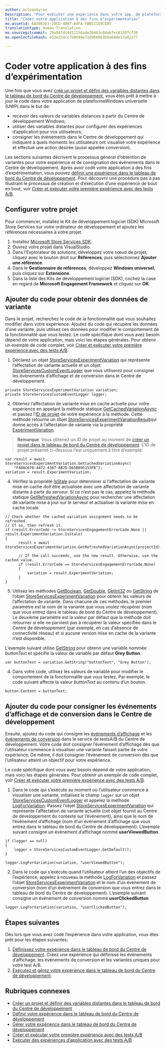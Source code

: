 ```yaml
---
author: mcleanbyron
Description: "Pour exécuter une expérience dans votre app. de plateformeWindows universelle (UWP) avec des testsA/B, vous devez code l’expérience dans votre application."
title: "Coder votre application à des fins d’expérimentation"
ms.assetid: 6A5063E1-28CD-4087-A4FA-FBB511E9CED5
translationtype: Human Translation
ms.sourcegitcommit: 29a94fd14d11256ade28463c04abfec81287cf39
ms.openlocfilehash: e5de32dcc7b0694e72d9686b3b9a64de17a02277

---
```


# Coder votre application à des fins d’expérimentation

Une fois que vous avez [créé un projet et défini des variables distantes dans le tableau de bord du Centre de développement](create-a-project-and-define-remote-variables-in-the-dev-center-dashboard.md), vous êtes prêt à mettre à jour le code dans votre application de plateformeWindows universelle (UWP) dans le but de:
* recevoir des valeurs de variables distances à partir du Centre de développement Windows;
* utiliser des variables distantes pour configurer des expériences d’application pour vos utilisateurs;
* consigner les événements dans le Centre de développement qui indiquent à quels moments les utilisateurs ont visualisé votre expérience et effectué une action désirée (aussi appelée *conversion*).

Les sections suivantes décrivent le processus général d’obtention de variantes pour votre expérience et de consignation des événements dans le Centre de développement. Après avoir codé votre application à des fins d’expérimentation, vous pouvez [définir une expérience dans le tableau de bord du Centre de développement](define-your-experiment-in-the-dev-center-dashboard.md). Pour découvrir une procédure pas à pas illustrant le processus de création et d’exécution d’une expérience de bout en bout, voir [Créer et exécuter votre première expérience avec des tests A/B](create-and-run-your-first-experiment-with-a-b-testing.md).

## Configurer votre projet

Pour commencer, installez le Kit de développement logiciel (SDK) Microsoft Store Services sur votre ordinateur de développement et ajoutez les références nécessaires à votre projet.

1. Installez [Microsoft Store Services SDK](http://aka.ms/store-em-sdk).
2. Ouvrez votre projet dans VisualStudio.
3. Dans l’Explorateur de solutions, développez votre nœud de projet, cliquez avec le bouton droit sur **Références**, puis sélectionnez **Ajouter une référence**.
3. Dans le **Gestionnaire de références**, développez **Windows universel**, puis cliquez sur **Extensions**.
4. Dans la liste des Kits de développement logiciel (SDK), cochez la case en regard de **Microsoft Engagement Framework** et cliquez sur **OK**.

## Ajouter du code pour obtenir des données de variante

Dans le projet, recherchez le code de la fonctionnalité que vous souhaitez modifier dans votre expérience. Ajoutez du code qui récupère les données d’une variante, puis utilisez ces données pour modifier le comportement de la fonctionnalité que vous testez. Le code spécifique dont vous avez besoin dépend de votre application, mais voici les étapes générales. Pour obtenir un exemple de code complet, voir [Créer et exécuter votre première expérience avec des tests A/B](create-and-run-your-first-experiment-with-a-b-testing.md).

1. Déclarez un objet [StoreServicesExperimentVariation](https://msdn.microsoft.com/library/windows/apps/microsoft.services.store.engagement.storeservicesexperimentvariation.aspx) qui représente l’affectation de variante actuelle et un objet [StoreServicesCustomEventLogger](https://msdn.microsoft.com/library/windows/apps/microsoft.services.store.engagement.storeservicescustomeventlogger.aspx) que vous utiliserez pour consigner les événements d’affichage et de conversion dans le Centre de développement.
```CSharp
private StoreServicesExperimentVariation variation;
private StoreServicesCustomEventLogger logger;
```

2. Obtenez l’affectation de variante mise en cache actuelle pour votre expérience en appelant la méthode statique [GetCachedVariationAsync](https://msdn.microsoft.com/library/windows/apps/microsoft.services.store.engagement.storeservicesexperimentvariation.getcachedvariationasync.aspx) et passez l’[ID de projet](run-app-experiments-with-a-b-testing.md#terms) de votre expérience à la méthode. Cette méthode retourne un objet [StoreServicesExperimentVariationResult](https://msdn.microsoft.com/library/windows/apps/microsoft.services.store.engagement.storeservicesexperimentvariationresult.aspx)qui donne accès à l’affectation de variante via la propriété [ExperimentVariation](https://msdn.microsoft.com/library/windows/apps/microsoft.services.store.engagement.storeservicesexperimentvariationresult.experimentvariation.aspx).
  >**Remarque**&nbsp;&nbsp;Vous obtenez un ID de projet au moment de [créer un projet dans le tableau de bord du Centre de développement](create-a-project-and-define-remote-variables-in-the-dev-center-dashboard.md). L’ID de projet présenté ci-dessous l’est uniquement à titre d’exemple.

  ```CSharp
var result = await StoreServicesExperimentVariation.GetCachedVariationAsync(
      "F48AC670-4472-4387-AB7D-D65B095153FB");
variation = result.ExperimentVariation;
```

4. Vérifiez la propriété [IsStale](https://msdn.microsoft.com/library/windows/apps/microsoft.services.store.engagement.storeservicesexperimentvariation.isstale.aspx) pour déterminer si l’affectation de variante mise en cache doit être actualisée avec une affectation de variante distante à partir du serveur. Si ce n’est pas le cas, appelez la méthode statique [GetRefreshedVariationAsync](https://msdn.microsoft.com/library/windows/apps/microsoft.services.store.engagement.storeservicesexperimentvariation.getrefreshedvariationasync.aspx) pour rechercher une affectation de variante mise à jour sur le serveur et actualiser la variante mise en cache locale.
```CSharp
// Check whether the cached variation assignment needs to be refreshed.
// If so, then refresh it.
if (result.ErrorCode != StoreServicesEngagementErrorCode.None || result.ExperimentVariation.IsStale)
{
      result = await StoreServicesExperimentVariation.GetRefreshedVariationAsync(projectId);

      // If the call succeeds, use the new result. Otherwise, use the cached value.
      if (result.ErrorCode == StoreServicesEngagementErrorCode.None)
      {
          variation = result.ExperimentVariation;
      }
}
```

5. Utilisez les méthodes [GetBoolean](https://msdn.microsoft.com/library/windows/apps/microsoft.services.store.engagement.storeservicesexperimentvariation.getboolean.aspx), [GetDouble](https://msdn.microsoft.com/library/windows/apps/microsoft.services.store.engagement.storeservicesexperimentvariation.getdouble.aspx), [GetInt32](https://msdn.microsoft.com/library/windows/apps/microsoft.services.store.engagement.storeservicesexperimentvariation.getint32.aspx) ou [GetString](https://msdn.microsoft.com/library/windows/apps/microsoft.services.store.engagement.storeservicesexperimentvariation.getstring.aspx) de l’objet [StoreServicesExperimentVariation](https://msdn.microsoft.com/library/windows/apps/microsoft.services.store.engagement.storeservicesexperimentvariation.aspx) pour obtenir les valeurs de l’affectation de variante. Dans chacune de ces méthodes, le premier paramètre est le nom de la variante que vous voulez récupérer (nom que vous entrez dans le tableau de bord du Centre de développement). Le deuxième paramètre est la valeur par défaut que la méthode doit retourner si elle ne parvient pas à récupérer la valeur spécifiée dans le Centre de développement (par exemple, en cas d’absence de connectivité réseau) et si aucune version mise en cache de la variante n’est disponible.

  L’exemple suivant utilise [GetString](https://msdn.microsoft.com/library/windows/apps/microsoft.services.store.engagement.storeservicesexperimentvariation.getstring.aspx) pour obtenir une variable nommée *buttonText* et spécifie la valeur de variable par défaut **Grey Button**.
```CSharp
var buttonText = variation.GetString("buttonText", "Grey Button");
```
4. Dans votre code, utilisez les valeurs de variable pour modifier le comportement de la fonctionnalité que vous testez. Par exemple, le code suivant affecte la valeur *buttonText* au contenu d’un bouton.
```CSharp
button.Content = buttonText;
```

## Ajouter du code pour consigner les événements d’affichage et de conversion dans le Centre de développement

Ensuite, ajoutez du code qui consigne les [événements d’affichage](run-app-experiments-with-a-b-testing.md#terms) et les [événements de conversion](run-app-experiments-with-a-b-testing.md#terms) dans le service de testsA/B du Centre de développement. Votre code doit consigner l’événement d’affichage dès que l’utilisateur commence à visualiser une variante faisant partie de votre expérience. De même, il doit consigner l’événement de conversion dès que l’utilisateur atteint un objectif pour votre expérience.

Le code spécifique dont vous avez besoin dépend de votre application, mais voici les étapes générales. Pour obtenir un exemple de code complet, voir [Créer et exécuter votre première expérience avec des tests A/B](create-and-run-your-first-experiment-with-a-b-testing.md).

1. Dans le code qui s’exécute au moment où l’utilisateur commence à visualiser une variante, initialisez le champ ```logger``` sur un objet [StoreServicesCustomEventLogger](https://msdn.microsoft.com/library/windows/apps/microsoft.services.store.engagement.storeservicescustomeventlogger.aspx) et appelez la méthode [LogForVariation](https://msdn.microsoft.com/library/windows/apps/microsoft.services.store.engagement.storeservicescustomeventlogger.logforvariation.aspx). Passez l’objet [StoreServicesExperimentVariation](https://msdn.microsoft.com/library/windows/apps/microsoft.services.store.engagement.storeservicesexperimentvariation.aspx) qui représente l’affectation de variante actuelle (cet objet fournit au Centre de développement du contexte sur l’événement), ainsi que le nom de l’événement d’affichage (nom d’un événement d’affichage que vous entrez dans le tableau de bord du Centre de développement). L’exemple suivant consigne un événement d’affichage nommé **userViewedButton**.

  ```CSharp
  if (logger == null)
  {
      logger = StoreServicesCustomEventLogger.GetDefault();
  }

  logger.LogForVariation(variation, "userViewedButton");
  ```

2. Dans le code qui s’exécute quand l’utilisateur atteint l’un des objectifs de l’expérience, appelez à nouveau la méthode [LogForVariation](https://msdn.microsoft.com/library/windows/apps/microsoft.services.store.engagement.storeservicescustomeventlogger.logforvariation.aspx) et passez l’objet [StoreServicesExperimentVariation](https://msdn.microsoft.com/library/windows/apps/microsoft.services.store.engagement.storeservicesexperimentvariation.aspx) et le nom d’un événement de conversion (nom d’un événement de conversion que vous entrez dans le tableau de bord du Centre de développement). L’exemple suivant consigne un événement de conversion nommé **userClickedButton**.
```CSharp
logger.LogForVariation(variation, "userClickedButton");
```

## Étapes suivantes

Dès lors que vous avez codé l’expérience dans votre application, vous êtes prêt pour les étapes suivantes:
1. [Définissez votre expérience dans le tableau de bord du Centre de développement](define-your-experiment-in-the-dev-center-dashboard.md). Créez une expérience qui définisse les événements d’affichage, les événements de conversion et les variantes uniques pour votre test A/B.
2. [Exécutez et gérez votre expérience dans le tableau de bord du Centre de développement](manage-your-experiment.md).


## Rubriques connexes

* [Créer un projet et définir des variables distantes dans le tableau de bord du Centre de développement](create-a-project-and-define-remote-variables-in-the-dev-center-dashboard.md)
* [Définir votre expérience dans le tableau de bord du Centre de développement](define-your-experiment-in-the-dev-center-dashboard.md)
* [Gérer votre expérience dans le tableau de bord du Centre de développement](manage-your-experiment.md)
* [Créer et exécuter votre première expérience avec des tests A/B](create-and-run-your-first-experiment-with-a-b-testing.md)
* [Exécuter des expériences d’application avec des tests A/B](run-app-experiments-with-a-b-testing.md)



<!--HONumber=Sep16_HO1-->


